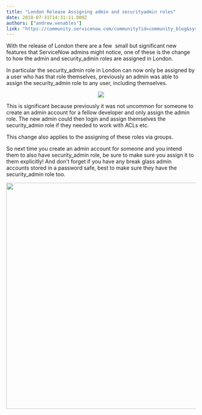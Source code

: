 ```yaml
---
title: "London Release Assigning admin and securityadmin roles"
date: 2018-07-31T14:31:11.000Z
authors: ["andrew.venables"]
link: "https://community.servicenow.com/community?id=community_blog&sys_id=be63f4cbdb2f130054250b55ca96192e"
---
```

<p>With the release of London there are a few  small but significant new features that ServiceNow admins might notice, one of these is the change to how the admin and security_admin roles are assigned in London.</p>
<p>In particular the security_admin role in London can now only be assigned by a user who has that role themselves, previously an admin was able to assign the security_admin role to any user, including themselves.</p>
<p style="text-align: center;"><img src="f1612097db735b0067a72926ca9619a3.iix" /></p>
<p>This is significant because previously it was not uncommon for someone to create an admin account for a fellow developer and only assign the admin role. The new admin could then login and assign themselves the security_admin role if they needed to work with ACLs etc.</p>
<p>This change also applies to the assigning of these roles via groups.</p>
<p>So next time you create an admin account for someone and you intend them to also have security_admin role, be sure to make sure you assign it to them explicitly! And don&#39;t forget if you have any break glass admin accounts stored in a password safe, best to make sure they have the security_admin role too.</p>
<p style="text-align: center;"><img src="3fd1a8dbdb735b0067a72926ca961909.iix" width="600" /> </p>